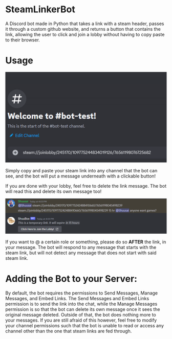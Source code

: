 # SteamLinkerBot
A Discord bot made in Python that takes a link with a steam header, passes it through a custom github website, and returns a button that contains the link, allowing the user to click and join a lobby without having to copy paste to their browser.

# Usage

![ ](https://github.com/CarterPhan/SteamLinkerBot/blob/main/images/steamlinker.gif)

Simply copy and paste your steam link into any channel that the bot can see, and the bot will put a message underneath with a clickable button!

If you are done with your lobby, feel free to delete the link message. The bot will read this and delete its own message too!

![ ](https://github.com/CarterPhan/SteamLinkerBot/blob/main/images/SteamLinkerFormatting.PNG)

If you want to @ a certain role or something, please do so **AFTER** the link, in your message. The bot will respond to any message that starts with the steam link, but will not detect any message that does not start with said steam link.

# Adding the Bot to your Server:

By default, the bot requires the permissions to Send Messages, Manage Messages, and Embed Links. The Send Messages and Embed Links permission is to send the link into the chat, while the Manage Messages permission is so that the bot can delete its own message once it sees the original message deleted. Outside of that, the bot does nothing more to your messages. If you are still afraid of this however, feel free to modify your channel permissions such that the bot is unable to read or access any channel other than the one that steam links are fed through.
